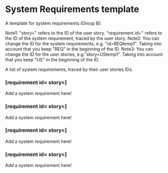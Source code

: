 # System Requirements template

A template for system requirements (Group B).

Note1: "story=" refers to the ID of the user story. "requirement id=" refers to the ID of the system requirement, traced by the user story.
Note2: You can change the ID for the system requirements, e.g. "id=REQtemp1". Taking into account that you keep "REQ" in the beginning of the ID.
Note3: You can change the ID for the user stories, e.g."story=UStemp1". Taking into account that you keep "US" in the beginning of the ID.


A list of system requirements, traced by their user stories IDs.

### [requirement id= story=]

Add a system requirement here! 

### [requirement id= story=]

Add a system requirement here!

### [requirement id= story=]

Add a system requirement here!

### [requirement id= story=]

Add a system requirement here!






